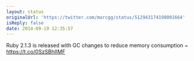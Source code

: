 ```yaml
---
layout: status
originalUrl: 'https://twitter.com/marcgg/status/512943174198001664'
isReply: false
date: 2014-09-19 12:35:57
---
```


Ruby 2.1.3 is released with GC changes to reduce memory consumption ~ https://t.co/0SzSBhIIMF
